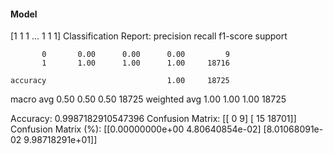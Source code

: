 #### Model
[1 1 1 ... 1 1 1]
Classification Report:
              precision    recall  f1-score   support

           0       0.00      0.00      0.00         9
           1       1.00      1.00      1.00     18716

    accuracy                           1.00     18725
   macro avg       0.50      0.50      0.50     18725
weighted avg       1.00      1.00      1.00     18725

Accuracy: 0.9987182910547396
Confusion Matrix:
[[    0     9]
 [   15 18701]]
Confusion Matrix (%):
[[0.00000000e+00 4.80640854e-02]
 [8.01068091e-02 9.98718291e+01]]
